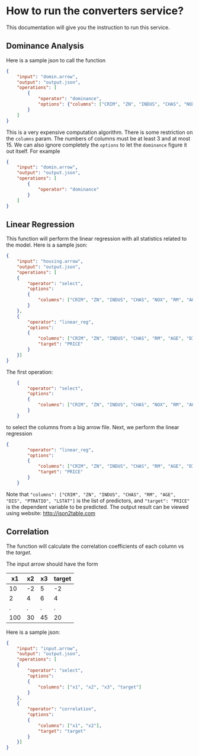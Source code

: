 # How to run the converters service?
This documentation will give you the instruction to run this service.

## Dominance Analysis
Here is a sample json to call the function
```json
{
    "input": "domin.arrow",
    "output": "output.json",
    "operations": [
        {
            "operator": "dominance",
            "options": {"columns": ["CRIM", "ZN", "INDUS", "CHAS", "NOX", "RM", "AGE", "DIS", "RAD", "TAX", "PTRATIO", "B", "LSTAT"], "target": "PRICE"}
        }
    ]
}
```
This is a very expensive computation algorithm. There is some restriction on the `columns` param. The numbers of columns must be at least 3 and at most 15.
We can also ignore completely the `options` to let the `dominance` figure it out itself.
For example
```json
{
    "input": "domin.arrow",
    "output": "output.json",
    "operations": [
        {
            "operator": "dominance"
        }
    ]
}
```

## Linear Regression
This function will perform the linear regression with all statistics related to the model.
Here is a sample json:
```json
{
    "input": "housing.arrow",
    "output": "output.json",
    "operations": [
    {
        "operator": "select",
        "options":
        {
            "columns": ["CRIM", "ZN", "INDUS", "CHAS", "NOX", "RM", "AGE", "DIS", "RAD", "PTRATIO", "LSTAT", "PRICE"]
        }
    },
    {
        "operator": "linear_reg",
        "options":
        {
            "columns": ["CRIM", "ZN", "INDUS", "CHAS", "RM", "AGE", "DIS", "PTRATIO", "LSTAT"],
            "target": "PRICE"
        }
    }]
}
```
The first operation:
```json
    {
        "operator": "select",
        "options":
        {
            "columns": ["CRIM", "ZN", "INDUS", "CHAS", "NOX", "RM", "AGE", "DIS", "RAD", "PTRATIO", "LSTAT", "PRICE"]
        }
    }
```
to select the columns from a big arrow file.
Next, we perform the linear regression
```json
{
        "operator": "linear_reg",
        "options":
        {
            "columns": ["CRIM", "ZN", "INDUS", "CHAS", "RM", "AGE", "DIS", "PTRATIO", "LSTAT"],
            "target": "PRICE"
        }
    }
```
Note that `"columns": ["CRIM", "ZN", "INDUS", "CHAS", "RM", "AGE", "DIS", "PTRATIO", "LSTAT"]` is the list of predictors, and `"target": "PRICE"` is the dependent variable to be predicted.
The output result can be viewed using website: http://json2table.com


## Correlation
The function will calculate the correlation coefficients of each column vs the *target*.

The input arrow should have the form

|x1|x2|x3|target|
|---|---|---|---|
|10|-2|5|-2|
|2|4|6|4|
|.|.|.|.|
|100|30|45|20|

Here is a sample json:
```json
{
    "input": "input.arrow",
    "output": "output.json",
    "operations": [
    {
        "operator": "select",
        "options":
        {
            "columns": ["x1", "x2", "x3", "target"]
        }
    },
    {
        "operator": "correlation",
        "options":
        {
            "columns": ["x1", "x2"],
            "target": "target"
        }
    }]
}
```
